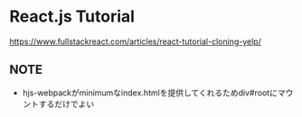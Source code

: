 # React.js Tutorial

https://www.fullstackreact.com/articles/react-tutorial-cloning-yelp/

## NOTE
* hjs-webpackがminimumなindex.htmlを提供してくれるためdiv#rootにマウントするだけでよい
